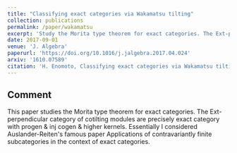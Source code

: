 ```yaml
---
title: "Classifying exact categories via Wakamatsu tilting"
collection: publications
permalink: /paper/wakamatsu
excerpt: 'Study the Morita type theorem for exact categories. The Ext-perpendicular category of cotilting modules are precisely exact category with progen & inj cogen & higher kernels.'
date: 2017-09-01
venue: 'J. Algebra'
paperurl: 'https://doi.org/10.1016/j.jalgebra.2017.04.024'
arxiv: '1610.07589'
citation: 'H. Enomoto, Classifying exact categories via Wakamatsu tilting, J. Algebra 485 (2017), 1--44.'
---
```


## Comment

This paper studies the Morita type theorem for exact categories. The Ext-perpendicular category of cotilting modules are precisely exact category with progen & inj cogen & higher kernels.
Essentially I considered Auslander-Reiten's famous paper Applications of contravariantly finite subcategories in the context of exact categories.
